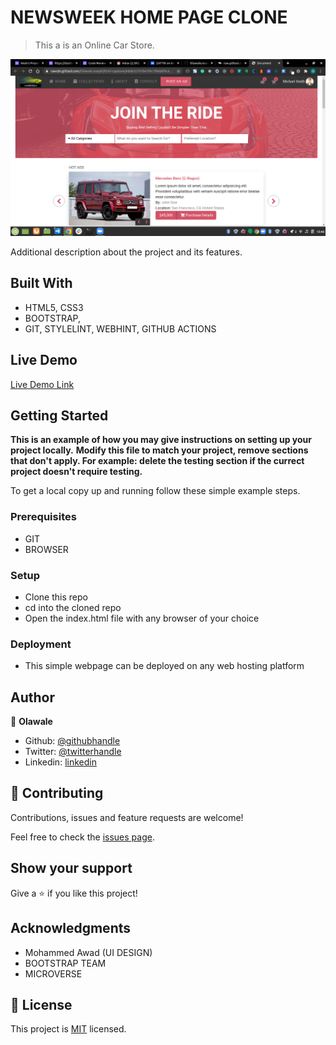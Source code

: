 # NEWSWEEK HOME PAGE CLONE

> This a is an Online Car Store.

![screenshot](Screenshot.png)

Additional description about the project and its features.

## Built With

- HTML5, CSS3
- BOOTSTRAP,
- GIT, STYLELINT, WEBHINT, GITHUB ACTIONS

## Live Demo

[Live Demo Link](https://rawcdn.githack.com/OlawaleJoseph/html-capstone/e8de32701b41f4c1f0eb0f4ce39e999605308e6a/index.html)


## Getting Started

**This is an example of how you may give instructions on setting up your project locally.**
**Modify this file to match your project, remove sections that don't apply. For example: delete the testing section if the currect project doesn't require testing.**


To get a local copy up and running follow these simple example steps.

### Prerequisites
- GIT
- BROWSER

### Setup
- Clone this repo
- cd into the cloned repo
- Open the index.html file with any browser of your choice 

### Deployment
- This simple webpage can be deployed on any web hosting platform

## Author

👤 **Olawale**

- Github: [@githubhandle](https://github.com/OlawaleJoseph)
- Twitter: [@twitterhandle](https://twitter.com/javanode123)
- Linkedin: [linkedin](www.linkedin.com/in/olawale-adedeko)

## 🤝 Contributing

Contributions, issues and feature requests are welcome!

Feel free to check the [issues page](https://github.com/OlawaleJoseph/newsweek-clone/issues).

## Show your support

Give a ⭐️ if you like this project!

## Acknowledgments

- Mohammed Awad (UI DESIGN)
- BOOTSTRAP TEAM
- MICROVERSE

## 📝 License

This project is [MIT](lic.url) licensed.
